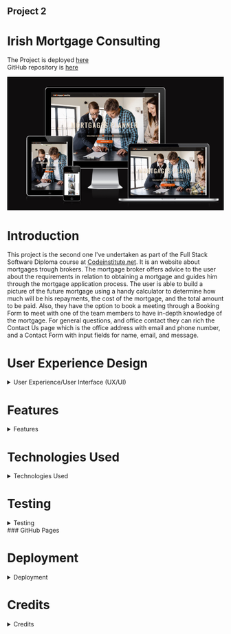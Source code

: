 ## Project 2

# Irish Mortgage Consulting

The Project is deployed [here]( https://fitabigail.github.io/IrishMortgageConsulting/)   
GitHub repository is [here](https://github.com/fitabigail) 



![screen shot of am i responsive](./assets/readmeImages/am_responsive.png)

# Introduction
This project is the second one I've undertaken as part of the Full Stack Software Diploma course at [Codeinstitute.net](https://www.CodeInstitutE.net).
It is an website about mortgages trough brokers. The mortgage broker offers advice to the user about the requirements in relation to obtaining a mortgage and guides him through the mortgage application process. The user is able to build a picture of the future mortgage using a handy calculator to determine how much will be his repayments, the cost of the mortgage, and the total amount to be paid. Also, they have the option to book a meeting through a Booking Form to meet with one of the team members to have in-depth knowledge of the mortgage.
For general questions, and office contact they can rich the Contact Us page which is the office address with email and phone number, and a Contact Form with input fields for name, email, and message. 


# User Experience Design

<details>
  
  <summary>User Experience/User Interface (UX/UI)</summary>

### User stories

#### First-Time Visitor Goals

- As a First Time user, I want to easily understand the main purpose of the site.
- As a First Time user, I want to be able to easily navigate through the site to find content.
- As a First Time user, I want to view the website and content clearly on my mobile device.
- As a First Time user, I want the website team to be qualified with years of industry experience.
- As a First Time user, I want to find ways to follow the IrishMortgageConsulting on different social media platforms.

### Returning Visitor Goals

- As a Returning user, I want to reuse the mortgage calculator for future house upgrades.
- As a Returning user, I want to get updated team profiles.
- As a Returning user, I want to contact the organization so I can request more information.

### Frequent Visitor Goals

- As a Frequent user, I want to check the mortgage calculator.
- As a Frequent user, I want to check if there is any news about mortgage requirements.
- As a Frequent user, I want to sign up for the Newsletter so that I am emailed any major updates and/or changes to the mortgage requirements.

### Design

  
  
  #### Colour Scheme 


 
  I tried different color palettes whilst building the website and settled on a simple combination of shades of orange, grey, white, and black.
  Black and white are used for text color and contrast well with the other two primary colors. Default Orange was used for the link color on hover, and for buttons. Different shades of white, grey, and orange were used for the backgrounds.
  - grey : hsla(0, 8%, 5%, 0.9), rgba(0, 0, 0, 0.5); rgba(7, 6, 6, 0.925); rgba(0, 0, 0, 0.87), rgba(0, 0, 0, 0.6);
  - white: antiquewhite, aliceblue ;
  - orange: #ce5713,  #8f2b04;


   #### Typography


  I choose 'Playfair Display' as the font for the site. The headers and forms on all pages throughout the Website are using 'Oswald' font.

   #### Wireframes
 
  
  <details> 

![Balsamic Wireframes](./assets/readmeImages/balsamic-home.png)    

</details>  

</details> 
  
  # Features

<details>
  
  <summary>Features</summary>
  
  ### Responsive  Website

   The site displays properly at a wide range of screen sizes, further information on this is listed in the testing section. 



   ![screenshot of samsung S5](./assets/readmeImages/mobile-view-index.png)        ![screenshot of samsung S5](./assets/readmeImages/responsive-calculator.png)           ![screenshot of samsung S5](./assets/readmeImages/mobile-ph-contact.png);



  ### HOME Page

### Navbar

   - A feature on all three pages, the full responsive navigation bar includes a link to Logo, Home page, Calculator page and Contact Us page and is identical on each page to allow easy navigation. On page loading, the navigation bar drops down smoothly to catch up user's attention. On the left side, the navbar has the logo linked to the Home page, and on the right side is the hamburger menu. On mouse click, the hamburger is switching to an arrow and a full-screen page is loading with the page's links, a feature achieved with javascript code.

    ![HOME PAGE](./assets/readmeImages/navbar.png)


### Section one - the landing

  - This section includes several different CSS animations on the loading page. This includes a big animated banner with two titles business-related subject, a welcome title, and a discover button with a shine effect linked with the Calculator page.
   ![HOME PAGE](./assets/readmeImages/landing-banner.png)

### About section
 
- About section include a video with a custom control, achieved with javascript code. Clicking the video button will start the video, and a bar will roll. If press the pause button the video will stop playing. The video is displayed for screens of 550px and wider.

![HOME PAGE](./assets/readmeImages/about.png)

### Team section

- This section shows the profile cards of the three members team. When hovering the card some information about the member will appear with a nice and cool hoover effect, the cards move smoothly with the cursor direction. This effect was achieved by calling JQuery CDN tools for the plugin tilt.js.

![HOME PAGE](./assets/readmeImages/team.png)


### Footer 
- The footer is a simple one that offers information about the office address and includes easy access to the main relevant social media sites for Irish Mortgage Consulting.


![HOME PAGE](./assets/readmeImages/footer.png)
  
  
### Scroll button
- Home and Calculator have a scroll button with a smooth move to the top of the pages( used javascript for a smooth move).     
    
 ### CALCULATOR Page


### Calculator section
- Include a mortgage calculator to calculate the monthly repayments, cost of the mortgage, and total to pay. Also, include a pie chart that displays the amount borrowed and interest to pay. All these features are achieved with javascript code.

![CALCULATOR PAGE](./assets/readmeImages/calcul-top.png)
![CALCULATOR PAGE](./assets/readmeImages/calc-results.png)

### Booking section
- This section includes two parts. First, the banner with an animated arrow created with style CSS, and a button on click is opening the booking form.
The second part is the Booking Form with two parts: on the left side has the inputs fields, a check box (style CSS), and a submit button; on the right an image with a welcome message. On the right bottom corner has a closing button on the x shape to exit the form(javascript code used for form). On submission will display an alert message.

![CALCULATOR  PAGE](./assets/readmeImages/book-meeting.png)
![CALCULATOR PAGE](./assets/readmeImages/form-booking.png)
![CALCULATOR PAGE](./assets/readmeImages/booking-message.png)


### Contact Us Page

- Contact us page has a future flipping Contact Form with two sides. On the first side the user can read the office address, and on the other side is the contact form with input fields for name, email, phone, message, and a submit button. The user on submission will get an alert message. 


![CONTACT US PAGE](./assets/readmeImages/contact-us.png)
![CONTACT US PAGE](./assets/readmeImages/contact-us-form.png)
![CONTACT US PAGE](./assets/readmeImages/contact-form-message.png)



### Possible Future Features


I would like to add extra features to the site such as:

 - to add in the future is integration with an email autoresponder service, such as Sendgrid;
 - two more mortgage calculators, one for Mortgage Rate Change Calculator and one for Extra Mortgage Payments Calculator;
 - a blog where to post the latest news from the industry;
 - a Live Chat Service could be implemented to provide instant answers to user-specific questions.
 - a register form helps the user to create an account and upload required documentation;

 </details>    

# Technologies Used
<details>
  <summary>Technologies Used</summary>
  
  #### Languages Used
  
  - HTML5
  - CSS
  - Javascript

  #### Applications Used


- [Balsamiq](https://www.balsamiq.com) was used to create wireframes for this project.
- [Google Fonts](https://fonts.google.com/) fonts were downloaded from Google Fonts.
- [Fontawesome](https://www.fontawesome.com) icons were downloaded from Font Awesome.com.
- [Git](https://git-scm.com/) Git was used for version control.
- [GitHub](https://github.com/) GitHub is used to store the code of the project.
- [Gitpages](https://pages.github.com/) Gitpages are used to deploy the site.
- [Chrome Developer Tools](https://developer.chrome.com/docs/devtools/) used for layout and responsive testing.
- [favICO.com](https://convertico.com/favicon/) used for creating favicon.
- [W3 Validator](https://jigsaw.w3.org/css-validator/) used to test HTML and CSS code.
- [Jshint](https://jshint.com/) used to validate Javascript code.
- [Freeconvert. com](https://www.freeconvert.com) was used to convert the background image file to the  wepp format.
- [Pexels. com](https://www.pexels.com) was used for free images.
- [Caniuse. com/webp](https://caniuse.com/webp)  used to check compatibility of the webp file format.
- [befunky.com](https://www.befunky.com/)  used to resize the images files.
- [Cloudinary](https://cloudinary.com/console) used to host and served the video file through Cloudinary.
-[jQuery](https://releases.jquery.com/jquery/) use to implement tilt.js for team profile card moving effect;
-[responsivedesignchecker. com/](https://responsivedesignchecker.com/) used for check responsiveness;

   
</details>  
  
# Testing 
<details>
  <summary>Testing</summary>

### W3c CSS Validator
  The css file was tested using the W3c CSS validator showing no errors, and 4 warnings all of the type "is a vendor extension" as shown below..
<details>

![CSS Validator](./assets/readmeImages/css-validator.png)

 ![CSS Validator](./assets/readmeImages/css-warrnings.png)
</details>

### W3c HTML Validator
  The HTML was tested with the W3c HTML Validator with no error returned on all three pages.  
<details>

 ![HTML Validator](./assets/readmeImages/html-index-validator.png)
</details>

 ### JSHint
  The Javascript file was validated using JSHint, with the following result. The `New JavaScript features (ES6)` option was ticked in the 
  Configure menu. 
<details>

![JAVASCRIPT CALCULATOR Validator](./assets/readmeImages/cotactjs-validator.png)

![JAVASCRIPT index Validator](./assets/readmeImages/calculatorjs-validator.png)
  </details>

   ### Lighthouse
  The web page was tested using the Lighthouse feature on the chrome browser giving the following result for desktop and mobile.    
  It should be noted that the performance score was variable, ranging from the low eighties to 100 for desktop and mobile.  
<details>

![LIGHTHOUSE HOME PAGE DESKTOP](./assets/readmeImages/lighthouse-desk-index.png)
![LIGHTHOUSE HOME PAGE MOBILE ](./assets/readmeImages/lighthouse-mob-index.png)
![LIGHTHOUSE CALCULATOR PAGE DESKTOP](./assets/readmeImages/lighthouse-desk-calculator.png)
![LIGHTHOUSE CALCULATOR PAGE MOBILE](./assets/readmeImages/lighthouse-mob-calculator.png)
![LIGHTHOUSE CONTACT US PAGE DESKTOP](./assets/readmeImages/lighthouse-desk-contactus.png)
![LIGHTHOUSE CONTACT US MOBILE](./assets/readmeImages/lighthouse-mob-contactus.png)
</details>


### Responsiveness
   Media queries based on screen width were used to ensure the page was displayed correctly across a range of screen sizes.
  Chrome, Firefox, Safari, and Edge browsers were used to test responsiveness.  
  
  Breakpoints used are as follows 320px, 391px, 460px, 549px, 550px, 560px, 650px,760px, 768px, 950px, 991px, 1250px, 1450px, 1500px, 1650px, 1920px and 2200px. 

 I also used the device-specific tool within Chrome, Edge, and Media Genesis (https://responsivedesignchecker.com/) to test a number of devices representing a wide range of device types.    
  The results are given below.

  |Device                 |  Result        |
  |----------------       |----------------|
  | Galaxy S8+            | Displays ok    | 
  | iPad mini             | Displays ok    |
  | iPad Air              | Displays ok    | 
  | iPhone xe/xr/pro 12   | Displays ok    | 
  | Galaxy Fold           | Displays ok    | 
  | Galaxy Fold           | Displays ok    | 
  | Nest Hub Max          | Displays ok    | 
  
    
 ### Issues Encountered Building The Site

A brief summary of some of the difficulties I had building this site and how I attempted to fix them. 

 
 + Cards info in the Our Team section of the landing page had text which was not illegible when hovered over. I fixed this issue by setting different opacity.
 + On smaller devices much of the text was illegible due to its font size, I have redefined all the media queries;
 +  Contact Us form was potentially inaccessible as the form only appeared in the hover state. I fixed this by canceling the flipping card view.
 + The contact form itself could be submitted without the user providing a supporting message. I fixed this issue by writing a proper javascript code with validation and a submitting message.
 + User was able to enter invalid or empty data in forms. Fixed by javascript validation code;
 + Errors in console while page loads/performing user actions ON CONTACT US page. Fixed by removing  any javascript code not related to the page;
 + The mortgage calculator, allowed negative figures to be input leading to nonsensical outputs. Fixed by adding a javascript code on inputs on Html; 
 + I had many problems positioning the text div from the Calculator page and fixed them using different percentages for 'font-size', width, and height set on vh to get them to satisfactorily position on different devices.
 + The chart pie cause me trouble with different devices size, as had a predefined style. I changed the width and height of the canvas Html element and adapted it to different screen sizes.
 + The checked box from Booking put me in difficulty as I tried to set the konb and was not fit on the right spot. So I decide to get already written code and adapted it to my site style, which worked well only the Html validator did not allow div as a child of a label so I replaced and fixed the error with a span element.
 + On the booking form submit button click more ap a message to the user and should return to the Calculator page. I write the function myBooking() to write the alert message and return to the page. The function was not working as I used the form action attribute from the w3 web page for testing examples. Now I know no need for an action attribute if I have a function to call.
+ I had to become familiar with many new (to me) CSS properties such as transform-origin, transform-style, backface-visibility, and perspective. 

### Manual Testing for Bugs

Testing is required on the Irish MortgageConsulting Responsive Website.

The project is developed primarily using HTML and CSS, with a small amount of JavaScript implemented for additional functionality.
The testing performed will be on the back end and front end. Testing is to be done on at least three web browsers and all screen sizes.
All navigation links should direct to the correct Html pages as per their names. The Home page is the exception, this one will redirect to index.html. 

All links to external websites must open in a new browser.

Testing of form validation will also be required to ensure the correct inputs are taken and that all fields are required. 

The live Project can be found [here](https://fitabigail.github.io/IrishMortgageConsulting/).</br>

 * Testing During the development of the pages was done through the project to see how the project looked and felt
| Feature                 |  Expect                                     |  Action         |  Result                                  |
|-------------------------|---------------------------------------------|-----------------|------------------------------------------|
| Logo                    |  Link to home page                          | Click On        | Load the home page                       |
| Banner home animation   |  Animation                                  | On Load         | Animation                                |
| Discover button         |  Link to calculator page                    | Click On        | Load the calculator page                 |
| Hamburger Menu          |  Open on full page                          | Click On        | Load menu page                           |
| Hamburger Menu Arrow    |  Transform                                  | Click On        | Arrow                                    |
| Social Media Icons      |  Link to socialmedia                        | Click On        | New tab opened                           |
| Video                   |  Play on                                    | Click on        | Play the video                           |
| Profile cards           |  Show text and move                         | On hover        | Show text and move                       |
| Calculator              |  Calculate the mortgage payments            | On input values | Show the results                         |
| Calculator button       |  Show results                               | Click On        | Show the results                         |
| Pie CHART               |  Post interest to pay and mortgage amount   | On Load         | Post interest to pay and mortgage amount |
| Booking button          |  Open booking form                          | Click On        | Open booking form                        |
| Booking fields          |  Accept the inputs value                    | On input        | Accept the inputs value                  |
| Booking checkbox        |  To check                                   | On check        | To check                                 |
| Booking form button     |  Show message                               | Click On        | Show the message                         |
| Contact form fields     | Accept the inputs value                     | Click On        | Accept the inputs value                  |
| Contact form button     |  Show message                               | Click On        | Show message                             |
| Scrool button           |  Load the start page                        | Click On        | Goes to the top of page                  |


### Issues and Resolutions to issues found during testing

- booking form after closing message alert was not redirected to calculator page, issue fixed;
- the contact form did not send the email with the message, the plugin used https://smtpjs.com/ required an SMTP server and I couldn't use my elastic email host account https://elasticemail.com/ because the domain must be verified. Us the gitpod domain name is not owned it can not be verified; 

### Issues Remaining (Known to me)

+ There is a large space over the Home and Calculator page. This issue  I have tried to fixed but still have some space, but because of the short time, I will leave this for another time.
+ The bottom height of the calculator background increases once the  device size is decreasing;
+ The Booking and Contact us for could post the data to a server. This feature I will leave this for future development;
+ On mobile view test to my iPhone 12 and Samsung galaxy s10 the Booking form has an error as first it doesn't show the title of the pattern, so the user does not know the name field has only a letter message, second after inputs the form it does not fit on the section and is difficult to scroll over form;
+ On the footer section the copyright paragraph on flex display is not on the same line as others. I will fix this in the future;
+ The pie chart should reset with the new amount and interest pie when inputting values into the mortgage amount field. At this stage the pie chart is updated on changes in the years and interest values;
</details>
### GitHub Pages

# Deployment

  <details>
    
  <summary>Deployment</summary>
  
  This project was built on the Gitpod IDE using the Code Institute template found here:<br>https://github.com/Code-Institute-Org/gitpod-full-template
      
      
### GitHub Pages

## How this Project was Deployed

1. Log into [GitHub](https://github.com/fitabigail/).
2. From the list of Repositories, select [IRISH MORTGAGE CONSULTING](https://github.com/fitabigail/IrishMortgageConsulting).
3. From the Repositories sub-headings, select "Settings".
4. Under "Options", the first category of settings, scroll down to the GitHub Pages section.
5. From the dropdown list under the "Source" heading, select "main".
6. A second drop-down menu that appears should remain as the default value, "/root".
7. Press Save. 
8. On Page refresh, scroll back down to the GitHub Pages section, and the link to the deployed site will be available in a green sub-section with a tick icon next to it.

As this project was developed on the main branch, all changes made to the repository are immediately reflected in the deployed project.

## How to Run this Project in your Browser

1. Install the [Google Chrome](https://www.google.co.uk/chrome/) or [Firefox](https://www.mozilla.org/en-GB/exp/firefox/new/) browser.
2. Install the applicable [GitPod](https://www.gitpod.io/docs/browser-extension/) Browser Extensions for your chosen browser.
4. Create a [GitHub](https://GitHub.com/join) account. 
3. Log in to [Gitpod](https://gitpod.io/login/) using your GitHub account.
4. Visit Hard Driver's [GitHub Repository](https://github.com/fitabigail/IrishMortgageConsulting).
5. Open the repository in Gitpod:
    * Click the green "Gitpod" icon at the top of the Repository, or
    * Click this [link](https://github.com/fitabigail/IrishMortgageConsulting).
6. A new workspace will open with the current state of the main branch. Any changes made to the main branch after this point will not be automatically updated in your Gitpod Workspace.

#### Forking
  
  
  1. Go to the Github page that hosts the repository you wish to fork.
  2. On the top-right of the page there is a button "Fork".
  3. Click this button.
  4. This creates a repository in your Github home page which is a copy of the original. You can submit and receive changes to the code by using pull requests 
  and/or syncing with the upstream repository.

### Cloning the Repository

1. Visit Hard Driver's [GitHub Repository](https://github.com/fitabigail/IrishMortgageConsulting).
2. Click the "Code" dropdown box above the repository's file explorer. 
3. Under the "Clone" heading, click the "HTTPS" sub-heading.
4. Click the clipboard icon, or manually copy the text presented: `https://github.com/fitabigail/IrishMortgageConsulting`
5. Open your preferred IDE (VSCode, Atom, PyCharm, etc).
6. Ensure your IDE has support for Git, or has the relevant Git extension.
7. Open the terminal, and create a directory where you would like the Repository to be stored.
8. Type `git clone` and paste the previously copied text (`https://github.com/fitabigail/IrishMortgageConsulting`) and press enter.
9. The Repository will then be cloned to your selected directory. 

### Manually Downloading the Repository

1. Visit Hard Driver's [GitHub Repository](https://github.com/fitabigail/IrishMortgageConsulting).
2. Click the "Code" dropdown box above the repository's file explorer. 
3. Click the "Download ZIP" option; this will download a copy of the selected branch's repository as a zip file.
4. Locate the ZIP file downloaded to your computer, and extract the ZIP to a designated folder which you would like the repository to be stored.

### Opening the Repository 

1. Open your preferred IDE (VSCode, Atom, PyCharm, etc).
2. Navigate to the chosen directory where the Repository was Cloned/Extracted.
3. You will now have offline access to the contents of the project.

 </details>

 # Credits
  <details>
  <summary>Credits</summary>
 
  ### Images

  ### All Photographs were sourced from [Pexels](https://www.pexels.com//). 

  - Section one Background Image: https://images.pexels.com/photos/7415057/pexels-photo-7415057.jpeg?cs=srgb&dl=pexels-mart-production-7415057.jpg&fm=jpg;
  - Team member one Image: https://images.pexels.com/photos/1311523/pexels-photo-1311523.jpeg?cs=srgb&dl=pexels-mentatdgt-1311523.jpg&fm=jpg;
  -  Team member Two Image:https://images.pexels.com/photos/8074612/pexels-photo-8074612.jpeg?cs=srgb&dl=pexels-anastasia-shuraeva-8074612.jpg&fm=jpg;
  -  Team member Three Image:https://images.pexels.com/photos/1043471/pexels-photo-1043471.jpeg?cs=srgb&dl=pexels-chloe-1043471.jpg&fm=jpg;
  - Calculator banner Image: https://images.pexels.com/photos/5926378/pexels-photo-5926378.jpeg?cs=srgb&dl=pexels-sora-shimazaki-5926378.jpg&fm=jpg;
  - About us video: https://www.pexels.com/video/professionals-having-an-online-meeting-8189002/;
  - Booking form Image: https://images.pexels.com/photos/4226122/pexels-photo-4226122.jpeg?cs=srgb&dl=pexels-anna-shvets-4226122.jpg&fm=jpg;
  - Contact Us Image: https://images.pexels.com/photos/3856047/pexels-photo-3856047.jpeg?cs=srgb&dl=pexels-matheus-bertelli-3856047.jpg&fm=jpg;

### Code/Reference 

  - https://codeinstitute.net/ie/- Code Institute without I would have had no base to begin a project & Readme.md Template;
 -  https://github.com/ - GitHub for my workspace and saving all my work as well as my deployed project;
 - https://slack.com'-The Slack community - for someone always been there no matter the time and with advice or direction;
 - https://smartmortgages.ie/ - inspired me for building the site and get the content from them;
 - https://stackoverflow.com/users/6887992/aperezfals - the method of redirecting to the calculator page after the message is closed;
 - https://www.udemy.com/course/10-mega-responsive-websites-with-html-css-and-javascript/learn/lecture/23410300#overview - Udemy course for home page, helping me to build a nice layout;
 - https://www.udemy.com/course/50-web-projects-with-html-css-and-javascript/learn/lecture/32013882#overview -Udemy course for booking form;
 - https://www.youtube.com/watch?v=kIvft1uEi4Y&t=0s - Live Blogger youtube channel help me to create to the calculator;
 -  https://dev.to/bosspetta/mortgage-loan-calculator-with-javascript-2la7 - Dev Community help me to understand how to declare the values;
 - https://www.youtube.com/watch?v=xvXtb7mwMd8 - SIX MINUTES.SMARTE youtube channel for Booking Form help me to check with javascript blank fields;
 - https://blog.hubspot.com/website/opacity-css#:~:text=To%20set%20the%20opacity%20of,invisible) - help me to set text opacity for team members;
 - https://qawithexperts.com/questions/373/prevent-negative-value-from-being-entered-in-html-input-type - copied and added to calculator inputs fields on Html to avoid negative values;
 - https://www.youtube.com/watch?v=fz8bwvn9lA4 - Easy Tutorials youtube channel javascript Contact Us Form;
 - https://stackoverflow.com/questions/3073850/javascript-regex-test-peoples-name -regex for name validation, only letters;
 - https://www.w3resource.com/javascript/form/email-validation.php - regex pattern copied for email format. Valid format: mysite@ourearth.com/my.ownsite@ourearth.org/mysite@you.me.net  ;
 - https://www.w3resource.com/javascript/form/phone-no-validation.php = regex phone number format. Valid format:XXX-XXX-XXXX/XXX.XXX.XXXX/XXX XXX XXXX ;
 - https://www.w3schools.com/tags/att_input_pattern.asp - help me to implement an Html validator at Booking Form for the field.The inputs must follow the pattern format;
 - https://www.w3schools.com/ - guide me for flipping contact form;

### Note 
 - I'd like to thank my mentor Ronan McClelland for his guidance throughout my project. 
 - I would like to thank everyone for all and any assistance given during the development of my website. 
 - All information within this website is for education and training purposes only .
 - All code has been as much as possible credited to the source that the code came from.
